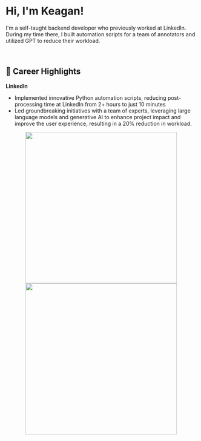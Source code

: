 # Hi, I'm Keagan!

I'm a self-taught backend developer who previously worked at LinkedIn. During my time there, I built automation scripts for a team of annotators and utilized GPT to reduce their workload.

<br/>

## 💼 Career Highlights

**LinkedIn**
- Implemented innovative Python automation scripts, reducing post-processing time at LinkedIn from 2+ hours to just 10 minutes
- Led groundbreaking initiatives with a team of experts, leveraging large language models and generative AI to enhance project impact and improve the user experience, resulting in a 20% reduction in workload.

<p align="center">
  <img src="https://github-readme-stats.vercel.app/api?username=kvanrooyen&show_icons=true&theme=transparent" width="400">
  <img src="https://github-readme-streak-stats.herokuapp.com?user=kvanrooyen&theme=transparent&hide_border=true" width="400">
</p>

